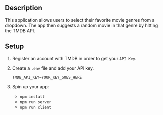 
## Description

This application allows users to select their favorite movie genres from a dropdown. The app then suggests a random movie in that genre by hitting the TMDB API.

## Setup

1. Register an account with TMDB in order to get your `API Key`.

3. Create a `.env` file and add your API key.

    `TMDB_API_KEY=YOUR_KEY_GOES_HERE`

4. Spin up your app:

    - `npm install`
    - `npm run server`
    - `npm run client`